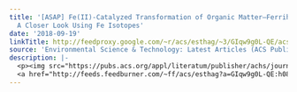 ```yaml
---
title: '[ASAP] Fe(II)-Catalyzed Transformation of Organic Matter–Ferrihydrite Coprecipitates:
  A Closer Look Using Fe Isotopes'
date: '2018-09-19'
linkTitle: http://feedproxy.google.com/~r/acs/esthag/~3/GIqw9g0L-QE/acs.est.8b03407
source: 'Environmental Science & Technology: Latest Articles (ACS Publications)'
description: |-
  <p><img src="https://pubs.acs.org/appl/literatum/publisher/achs/journals/content/esthag/0/esthag.ahead-of-print/acs.est.8b03407/20180919/images/medium/es-2018-03407k_0007.gif" alt="TOC Graphic"/></p><div><cite>Environmental Science & Technology</cite></div><div>DOI: 10.1021/acs.est.8b03407</div><div class="feedflare">
  <a href="http://feeds.feedburner.com/~ff/acs/esthag?a=GIqw9g0L-QE:h08YA7ULXRE:yIl2AUoC8zA"><img src="http://feeds.feedburner.com/~ff/acs/esthag?d=yIl2AUoC8zA" border="0"></img></a>
---
```

